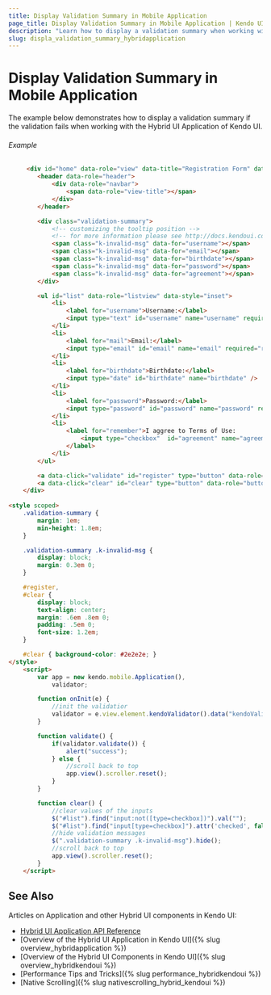 ```yaml
---
title: Display Validation Summary in Mobile Application
page_title: Display Validation Summary in Mobile Application | Kendo UI Hybrid Application
description: "Learn how to display a validation summary when working with the Hybrid UI Application of Kendo UI."
slug: displa_validation_summary_hybridapplication
---
```


# Display Validation Summary in Mobile Application

The example below demonstrates how to display a validation summary if the validation fails when working with the Hybrid UI Application of Kendo UI.

###### Example

```html
     <div id="home" data-role="view" data-title="Registration Form" data-init="onInit">
        <header data-role="header">
            <div data-role="navbar">
                <span data-role="view-title"></span>
            </div>
        </header>

        <div class="validation-summary">
            <!-- customizing the tooltip position -->
            <!-- for more information please see http://docs.kendoui.com/getting-started/framework/validator/overview#customizing-the-tooltip-position -->
            <span class="k-invalid-msg" data-for="username"></span>
            <span class="k-invalid-msg" data-for="email"></span>
            <span class="k-invalid-msg" data-for="birthdate"></span>
            <span class="k-invalid-msg" data-for="password"></span>
            <span class="k-invalid-msg" data-for="agreement"></span>
        </div>

        <ul id="list" data-role="listview" data-style="inset">
            <li>
                <label for="username">Username:</label> 
                <input type="text" id="username" name="username" required="required" />
            </li>
            <li>
                <label for="mail">Email:</label> 
                <input type="email" id="email" name="email" required="required" />
            </li>
            <li>
                <label for="birthdate">Birthdate:</label> 
                <input type="date" id="birthdate" name="birthdate" />
            </li>
            <li>
                <label for="password">Password:</label> 
                <input type="password" id="password" name="password" required="required" />
            </li>
            <li>
                <label for="remember">I aggree to Terms of Use:
                    <input type="checkbox"  id="agreement" name="agreement" required="required" validationMessage="You must agree with the Terms of Usage!" />
                </label> 
            </li>
        </ul>

        <a data-click="validate" id="register" type="button" data-role="button">Register</a>
        <a data-click="clear" id="clear" type="button" data-role="button">Clear</a>
    </div>
    
<style scoped>
    .validation-summary {
        margin: 1em;
        min-height: 1.8em;
    }

    .validation-summary .k-invalid-msg {
        display: block;
        margin: 0.3em 0;
    }

    #register,
    #clear {
        display: block;
        text-align: center;
        margin: .6em .8em 0;
        padding: .5em 0;
        font-size: 1.2em;
    }

    #clear { background-color: #2e2e2e; }
</style>
    <script>
        var app = new kendo.mobile.Application(),
            validator;

        function onInit(e) {
            //init the validatior
            validator = e.view.element.kendoValidator().data("kendoValidator");
        }

        function validate() {
            if(validator.validate()) {
                alert("success");
            } else {
                //scroll back to top
                app.view().scroller.reset();
            }
        }

        function clear() {
            //clear values of the inputs
            $("#list").find("input:not([type=checkbox])").val("");
            $("#list").find("input[type=checkbox]").attr('checked', false);
            //hide validation messages
            $(".validation-summary .k-invalid-msg").hide();
            //scroll back to top
            app.view().scroller.reset();
        }
    </script>
```

## See Also

Articles on Application and other Hybrid UI components in Kendo UI:

* [Hybrid UI Application API Reference](/api/javascript/mobile/application)
* [Overview of the Hybrid UI Application in Kendo UI]({% slug overview_hybridapplication %})
* [Overview of the Hybrid UI Components in Kendo UI]({% slug overview_hybridkendoui %})
* [Performance Tips and Tricks]({% slug performance_hybridkendoui %})
* [Native Scrolling]({% slug nativescrolling_hybrid_kendoui %})